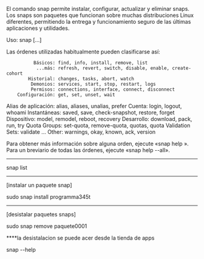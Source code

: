 El comando snap permite instalar, configurar, actualizar y eliminar snaps.
Los snaps son paquetes que funcionan sobre muchas distribuciones Linux
diferentes, permitiendo la entrega y funcionamiento seguro de las
últimas aplicaciones y utilidades.

Uso: snap <orden> [<opciones>...]

Las órdenes utilizadas habitualmente pueden clasificarse así:

              Básicos: find, info, install, remove, list
               ...más: refresh, revert, switch, disable, enable, create-cohort
            Historial: changes, tasks, abort, watch
             Demonios: services, start, stop, restart, logs
             Permisos: connections, interface, connect, disconnect
        Configuración: get, set, unset, wait
  Alias de aplicación: alias, aliases, unalias, prefer
               Cuenta: login, logout, whoami
         Instantáneas: saved, save, check-snapshot, restore, forget
          Dispositivo: model, remodel, reboot, recovery
           Desarrollo: download, pack, run, try
         Quota Groups: set-quota, remove-quota, quotas, quota
      Validation Sets: validate
            ... Other: warnings, okay, known, ack, version

Para obtener más información sobre alguna orden, ejecute «snap help <orden>».
Para un breviario de todas las órdenes, ejecute «snap help --all».

---
snap list

-------

[instalar un paquete snap]

sudo snap install programma345t

-------
[desistalar paquetes snaps]

sudo snap remove paquete0001

****la desistalacion se puede acer desde la tienda de apps

snap --help
